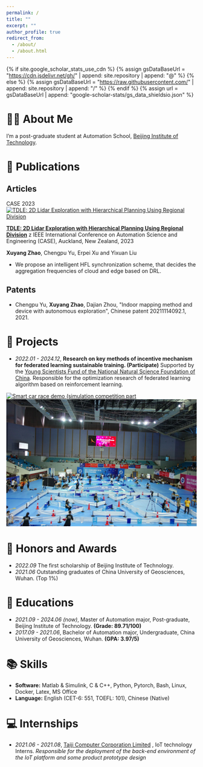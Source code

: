 ```yaml
---
permalink: /
title: ""
excerpt: ""
author_profile: true
redirect_from: 
  - /about/
  - /about.html
---
```


{% if site.google_scholar_stats_use_cdn %}
{% assign gsDataBaseUrl = "https://cdn.jsdelivr.net/gh/" | append: site.repository | append: "@" %}
{% else %}
{% assign gsDataBaseUrl = "https://raw.githubusercontent.com/" | append: site.repository | append: "/" %}
{% endif %}
{% assign url = gsDataBaseUrl | append: "google-scholar-stats/gs_data_shieldsio.json" %}

<span class='anchor' id='about-me'></span>

# 🧑‍🎓 About Me 

I’m a post-graduate student at Automation School, [Beijing Institute of Technology](https://www.bit.edu.cn/).

<!-- # 🔥 News
- *2022.02*: &nbsp;🎉🎉 Lorem ipsum dolor sit amet, consectetur adipiscing elit. Vivamus ornare aliquet ipsum, ac tempus justo dapibus sit amet. 
- *2022.02*: &nbsp;🎉🎉 Lorem ipsum dolor sit amet, consectetur adipiscing elit. Vivamus ornare aliquet ipsum, ac tempus justo dapibus sit amet.  -->

# 📝 Publications 
## Articles

<div class='paper-box'>
  <div class='paper-box-image'>
    <div>
      <div class="badge">CASE 2023</div>
      <a href="https://youtu.be/aPXxOKf1o10" title="TDLE"><img src="https://res.cloudinary.com/marcomontalbano/image/upload/v1685324236/video_to_markdown/images/youtube--aPXxOKf1o10-c05b58ac6eb4c4700831b2b3070cd403.jpg" alt="TDLE: 2D Lidar Exploration with Hierarchical Planning Using Regional Division" /></a>
    </div>
  </div>
<div class='paper-box-text' markdown="1">

**[TDLE: 2D Lidar Exploration with Hierarchical Planning Using Regional Division](https://arxiv.org/abs/2307.02852)**
z
IEEE International Conference on Automation Science and Engineering (CASE), Auckland, New Zealand, 2023 

**Xuyang Zhao**, Chengpu Yu, Erpei Xu and Yixuan Liu

- We propose an intelligent HFL synchronization scheme, that decides the aggregation frequencies of cloud and edge based on DRL.

</div>
</div>

## Patents
- Chengpu Yu, **Xuyang Zhao**, Dajian Zhou, "Indoor mapping method and device with autonomous exploration", Chinese patent 20211114092.1, 2021. 

# 🔬 Projects
- *2022.01 - 2024.12*, **Research on key methods of incentive mechanism for federated learning sustainable training. (Participate)** Supported by the [Young Scientists Fund of the National Natural Science Foundation of China](https://www.nsfc.gov.cn/publish/portal0/xmzn/2020/05/). Responsible for the optimization research of federated learning algorithm based on reinforcement learning.
<div class='paper-box'>
  <div class='project-image'>
    <a href="https://youtu.be/GT1CXNN92-o" title="Racecar">
    <img src="https://res.cloudinary.com/marcomontalbano/image/upload/v1688913924/video_to_markdown/images/youtube--GT1CXNN92-o-c05b58ac6eb4c4700831b2b3070cd403.jpg" alt="Smart car race demo (simulation competition part"></a>
    <img src="images/comp_scene.png" alt="competition scene">
  </div>
</div>


# 🏅 Honors and Awards
- *2022.09* The first scholarship of Beijing Institute of Technology. 
- *2021.06* Outstanding graduates of China University of Geosciences, Wuhan. (Top 1%)

# 📖 Educations
- *2021.09 - 2024.06 (now)*, Master of Automation major, Post-graduate, Beijing Institute of Technology. **(Grade: 89.71/100)**
- *2017.09 - 2021.06*, Bachelor of Automation major, Undergraduate, China University of Geosciences, Wuhan. **(GPA: 3.97/5)** 

# 📚 Skills
- **Software:** Matlab & Simulink, C & C++, Python, Pytorch, Bash, Linux, Docker, Latex, MS Office
- **Language:** English (CET-6: 551, TOEFL: 101), Chinese (Native)

# 💻 Internships
- *2021.06 - 2021.08*, [Taiji Computer Corporation Limited](https://www.taiji.com.cn/) , IoT technology Interns. *Responsible for the deployment of the back-end environment of the IoT platform and some product prototype design*